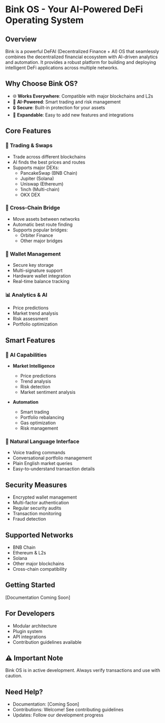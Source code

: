 # Bink OS - Your AI-Powered DeFi Operating System

## Overview
Bink is a powerful DeFAI (Decentralized Finance + AI) OS that seamlessly combines the decentralized financial ecosystem with AI-driven analytics and automation. It provides a robust platform for building and deploying intelligent DeFi applications across multiple networks.

## Why Choose Bink OS?
- 🌐 **Works Everywhere**: Compatible with major blockchains and L2s
- 🤖 **AI-Powered**: Smart trading and risk management
- 🔒 **Secure**: Built-in protection for your assets
- 🔌 **Expandable**: Easy to add new features and integrations

## Core Features

### 💱 Trading & Swaps
- Trade across different blockchains
- AI finds the best prices and routes
- Supports major DEXs:
  - PancakeSwap (BNB Chain)
  - Jupiter (Solana)
  - Uniswap (Ethereum)
  - 1inch (Multi-chain)
  - OKX DEX


### 🌉 Cross-Chain Bridge
- Move assets between networks
- Automatic best route finding
- Supports popular bridges:
  - Orbiter Finance
  - Other major bridges

### 👛 Wallet Management
- Secure key storage
- Multi-signature support
- Hardware wallet integration
- Real-time balance tracking

### 📊 Analytics & AI
- Price predictions
- Market trend analysis
- Risk assessment
- Portfolio optimization

## Smart Features

### 🤖 AI Capabilities
- **Market Intelligence**
  - Price predictions
  - Trend analysis
  - Risk detection
  - Market sentiment analysis

- **Automation**
  - Smart trading
  - Portfolio rebalancing
  - Gas optimization
  - Risk management

### 💬 Natural Language Interface
- Voice trading commands
- Conversational portfolio management
- Plain English market queries
- Easy-to-understand transaction details

## Security Measures
- Encrypted wallet management
- Multi-factor authentication
- Regular security audits
- Transaction monitoring
- Fraud detection

## Supported Networks
- BNB Chain
- Ethereum & L2s
- Solana
- Other major blockchains
- Cross-chain compatibility

## Getting Started
[Documentation Coming Soon]

## For Developers
- Modular architecture
- Plugin system
- API integrations
- Contribution guidelines available

## ⚠️ Important Note
Bink OS is in active development. Always verify transactions and use with caution.

## Need Help?
- Documentation: [Coming Soon]
- Contributions: Welcome! See contributing guidelines
- Updates: Follow our development progress
